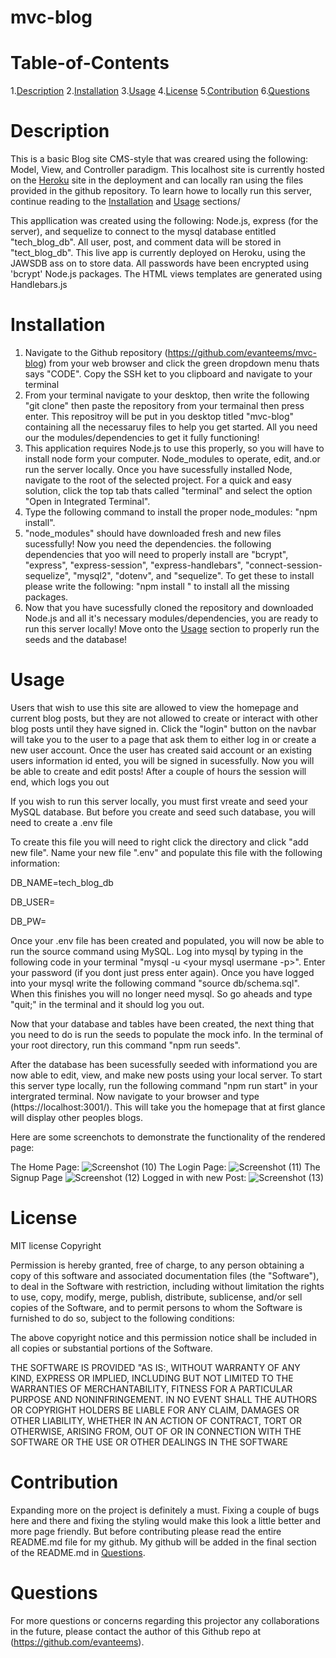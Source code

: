 # mvc-blog

# Table-of-Contents
   1.[Description](#description)
   2.[Installation](#install)
   3.[Usage](#usage)
   4.[License](#license)
   5.[Contribution](#contribution)
   6.[Questions](#questions)

# Description
This is a basic Blog site CMS-style that was creared using the following: Model, View, and Controller paradigm. This localhost site is currently hosted on the [Heroku]() site in the deployment and can locally ran using the files provided in the github repository. To learn howe to locally run this server, continue reading to the [Installation](#install) and [Usage](#usage) sections/

This appllication was created using the following: Node.js, express (for the server), and sequelize to connect to the mysql database entitled "tech_blog_db". All user, post, and comment data will be stored in "tect_blog_db". This live app is currently deployed on Heroku, using the JAWSDB ass on to store data. All passwords have been encrypted using 'bcrypt' Node.js packages. The HTML views templates are generated using Handlebars.js

# Installation

1. Navigate to the Github repository (https://github.com/evanteems/mvc-blog) from your web browser and click the green dropdown menu thats says "CODE". Copy the SSH ket to you clipboard and navigate to your terminal
2. From your terminal navigate to your desktop, then write the following "git clone" then paste the repository from your termainal then press enter. This repositroy will be put in you desktop titled "mvc-blog" containing all the necessaruy files to help you get started. All you need our the modules/dependencies to get it fully functioning!
3. This application requires Node.js to use this properly, so you will have to install node form your computer. Node_modules to operate, edit, and.or run the server locally. Once you have sucessfully installed Node, navigate to the root of the selected project. For a quick and easy solution, click the top tab thats called "terminal" and select the option "Open in Integrated Terminal".
4. Type the following command to install the proper node_modules: "npm install".
5. "node_modules" should have downloaded fresh and new files sucessfully! Now you need the dependencies. the following dependencies that yoo will need to properly install are "bcrypt", "express", "express-session", "express-handlebars", "connect-session-sequelize", "mysql2", "dotenv", and "sequelize". To get these to install please write the following: "npm install <package-name>" to install all the missing packages.
6. Now that you have sucessfully cloned the repository and downloaded Node.js and all it's necessary modules/dependencies, you are ready to run this server locally! Move onto the [Usage](#usage) section to properly run the seeds and the database!

# Usage
Users that wish to use this site are allowed to view the homepage and current blog posts, but they are not allowed to create or interact with other blog posts until they have signed in. Click the "login" button on the navbar will take you to the user to a page that ask them to either log in or create a new user account. Once the user has created said account or an existing users information id ented, you will be signed in sucessfully. Now you will be able to create and edit posts! After a couple of hours the session will end, which logs you out 

If you wish to run this server locally, you must first vreate and seed your MySQL database. But before you create and seed such database, you will need to create a .env file

To create this file you will need to right click the directory and click "add new file". Name your new file ".env" and populate this file with the following information:

DB_NAME=tech_blog_db

DB_USER=<your mysql username>
    
DB_PW=<your mysql password>
    
Once your .env file has been created and populated, you will now be able to run the source command using MySQL. Log into mysql by typing in the following code in your terminal "mysql -u <your mysql usermane -p>". Enter your password (if you dont just press enter again). Once you have logged into your mysql write the following command "source db/schema.sql". When this finishes you will no longer need mysql. So go aheads and type "quit;" in the terminal and it should log you out.
    
Now that your database and tables have been created, the next thing that you need to do is run the seeds to populate the mock info. In the terminal of your root directory, run this command "npm run seeds".

After the database has been sucessfully seeded with informationd you are now able to edit, view, and make new posts using your local server. To start this server type locally, run the following command "npm run start" in your intergrated terminal. Now navigate to your browser and type (https://localhost:3001/). This will take you the homepage that at first glance will display other peoples blogs.

Here are some screenchots to demonstrate the functionality of the rendered page:


The Home Page:
![Screenshot (10)](https://user-images.githubusercontent.com/74634325/113138109-37343b00-91da-11eb-8e25-b9be0b744f4a.png)
The Login Page:
![Screenshot (11)](https://user-images.githubusercontent.com/74634325/113138165-45825700-91da-11eb-8455-0923498a39ec.png)
The Signup Page
![Screenshot (12)](https://user-images.githubusercontent.com/74634325/113138200-5337dc80-91da-11eb-9f8c-73b492a66bad.png)
Logged in with new Post:
![Screenshot (13)](https://user-images.githubusercontent.com/74634325/113138335-85493e80-91da-11eb-8b6c-200e288dd318.png)


# License
MIT license Copyright

Permission is hereby granted, free of charge, to any person obtaining a copy of this software and associated documentation files (the "Software"), to deal in the Software with restriction, including without limitation the rights to use, copy, modify, merge, publish, distribute, sublicense, and/or sell copies of the Software, and to permit persons to whom the Software is furnished to do so, subject to the following conditions:

The above copyright notice and this permission notice shall be included in all copies or substantial portions of the Software.

THE SOFTWARE IS PROVIDED "AS IS:, WITHOUT WARRANTY OF ANY KIND, EXPRESS OR IMPLIED, INCLUDING BUT NOT LIMITED TO THE WARRANTIES OF MERCHANTABILITY, FITNESS FOR A PARTICULAR PURPOSE AND NONINFRINGEMENT. IN NO EVENT SHALL THE AUTHORS OR COPYRIGHT HOLDERS BE LIABLE FOR ANY CLAIM, DAMAGES OR OTHER LIABILITY, WHETHER IN AN ACTION OF CONTRACT, TORT OR OTHERWISE, ARISING FROM, OUT OF OR IN CONNECTION WITH THE SOFTWARE OR THE USE OR OTHER DEALINGS IN THE SOFTWARE

# Contribution
Expanding more on the project is definitely a must. Fixing a couple of bugs here and there and fixing the styling would make this look a little better and more page friendly. But before contributing please read the entire README.md file for my github. My github will be added in the final section of the README.md in [Questions](#questions).

# Questions
For more questions or concerns regarding this projector any collaborations in the future, please contact the author of this Github repo at (https://github.com/evanteems).

